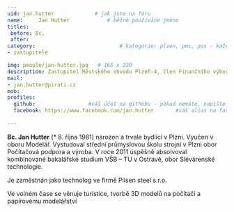 ```yaml
---
uid: jan.hutter				# jak jste na fóru
name:     Jan Hutter  			# běžně používáné jméno
titles:
 before: Bc.
 after: 
category:                 			# kategorie: plzen, pms, pos - každá na svůj řádek
- zastupitele

img: people/jan-hutter.jpg   # 165 x 220
description: Zastupitel Městského obvodu Plzeň-4, člen Finančního výboru ZMO Plzeň-4, člen Komise kulturní RMO Plzeň-3, člen MS Plzeň   # kratký popis, max 160 znaků
mail:
- jan.hutter@pirati.cz
mob: 
profiles:
  github:                 #váš účet na githubu - pokud nemáte, napište před to #
  facebook: https://www.facebook.com/jan.hutter		  #váš alias na facebooku - pokud nemáte, napište před to #
  
--- 
```


**Bc. Jan Hutter** (* 8. října 1981) narozen a trvale bydlící v Plzni. Vyučen v oboru Modelář. Vystudoval střední průmyslovou školu strojní v Plzni obor Počítačová podpora a výroba. V roce 2011 úspěšně absolvoval kombinované bakalářské studium VŠB – TU v Ostravě, obor Slévárenské technologie.

Je zaměstnán jako technolog ve firmě Pilsen steel s.r.o.

Ve volném čase se věnuje turistice, tvorbě 3D modelů na počítači a papírovému modelářství
